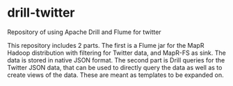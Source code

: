 # drill-twitter
Repository of using Apache Drill and Flume for twitter

This repository includes 2 parts. The first is a Flume jar for the MapR Hadoop distribution with filtering for Twitter data,
and MapR-FS as sink. The data is stored in native JSON format. The second part is Drill queries for the Twitter JSON data,
that can be used to directly query the data as well as to create views of the data. These are meant as templates to be expanded on.
